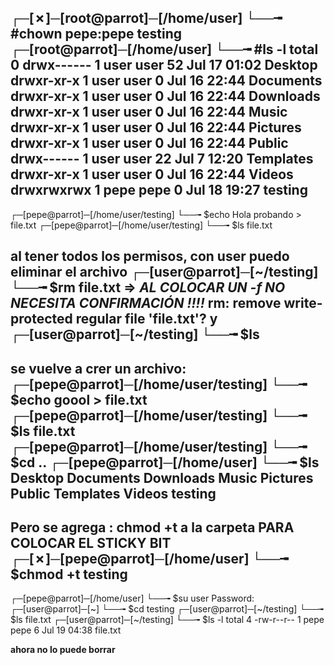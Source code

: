 ┌─[✗]─[root@parrot]─[/home/user]
└──╼ #__chown__ pepe:pepe testing
┌─[root@parrot]─[/home/user]
└──╼ #ls -l
total 0
drwx------ 1 user user 52 Jul 17 01:02 Desktop
drwxr-xr-x 1 user user  0 Jul 16 22:44 Documents
drwxr-xr-x 1 user user  0 Jul 16 22:44 Downloads
drwxr-xr-x 1 user user  0 Jul 16 22:44 Music
drwxr-xr-x 1 user user  0 Jul 16 22:44 Pictures
drwxr-xr-x 1 user user  0 Jul 16 22:44 Public
drwx------ 1 user user 22 Jul  7 12:20 Templates
drwxr-xr-x 1 user user  0 Jul 16 22:44 Videos
drwxrwxrwx 1 __pepe pepe__  0 Jul 18 19:27 testing
----

┌─[pepe@parrot]─[/home/user/testing]
└──╼ $echo Hola probando > file.txt
┌─[pepe@parrot]─[/home/user/testing]
└──╼ $ls
file.txt

al tener todos los permisos, con user puedo eliminar el archivo
┌─[user@parrot]─[~/testing]
└──╼ $rm file.txt => *AL COLOCAR UN -f NO NECESITA CONFIRMACIÓN !!!!*
rm: remove write-protected regular file 'file.txt'? y
┌─[user@parrot]─[~/testing]
└──╼ $ls
----

se vuelve a crer un archivo:
┌─[pepe@parrot]─[/home/user/testing]
└──╼ $echo goool > file.txt
┌─[pepe@parrot]─[/home/user/testing]
└──╼ $ls
file.txt
┌─[pepe@parrot]─[/home/user/testing]
└──╼ $cd ..
┌─[pepe@parrot]─[/home/user]
└──╼ $ls
Desktop  Documents  Downloads  Music  Pictures  Public  Templates  Videos  testing
----

Pero se agrega : __chmod +t a la carpeta__ PARA COLOCAR EL STICKY BIT
┌─[✗]─[pepe@parrot]─[/home/user]
└──╼ $chmod +t testing
----

┌─[pepe@parrot]─[/home/user]
└──╼ $su user
Password: 
┌─[user@parrot]─[~]
└──╼ $cd testing
┌─[user@parrot]─[~/testing]
└──╼ $ls
file.txt
┌─[user@parrot]─[~/testing]
└──╼ $ls -l
total 4
-rw-r--r-- 1 pepe pepe 6 Jul 19 04:38 file.txt

__ahora no lo puede borrar__
